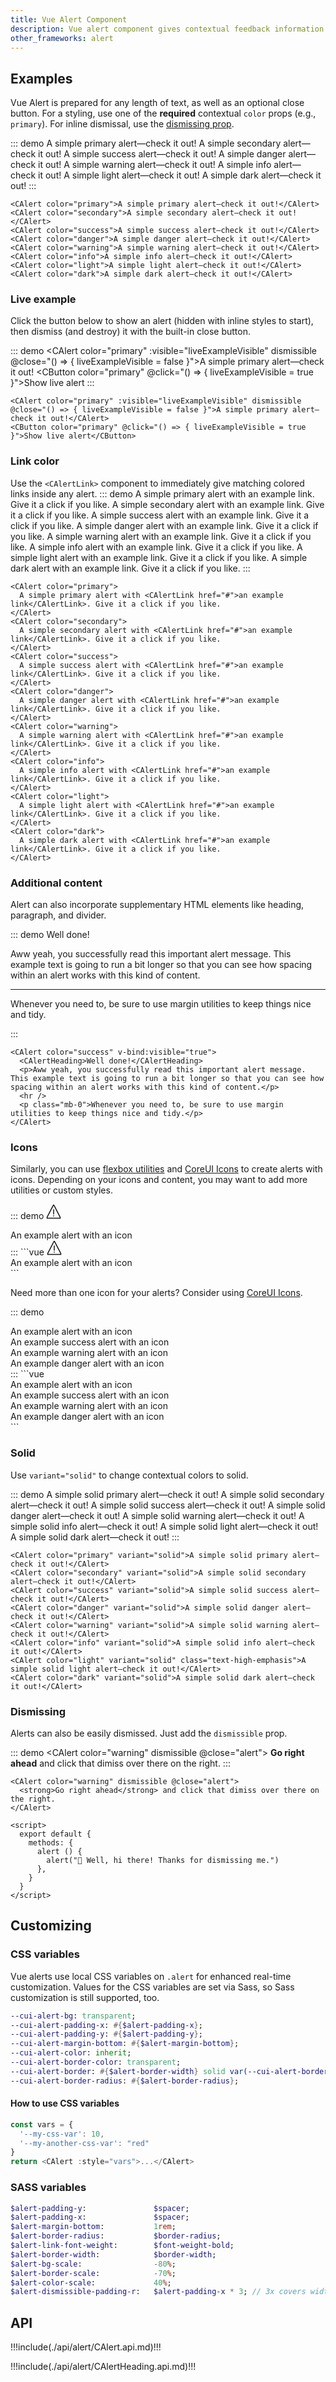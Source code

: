 ```yaml
---
title: Vue Alert Component
description: Vue alert component gives contextual feedback information for common user operations. The alert component is delivered with a bunch of usable and adjustable alert messages.
other_frameworks: alert
---
```


## Examples

Vue Alert is prepared for any length of text, as well as an optional close button. For a styling, use one of the **required** contextual `color` props (e.g., `primary`). For inline dismissal, use the [dismissing prop](#dismissing).

::: demo
<CAlert color="primary">A simple primary alert—check it out!</CAlert>
<CAlert color="secondary">A simple secondary alert—check it out!</CAlert>
<CAlert color="success">A simple success alert—check it out!</CAlert>
<CAlert color="danger">A simple danger alert—check it out!</CAlert>
<CAlert color="warning">A simple warning alert—check it out!</CAlert>
<CAlert color="info">A simple info alert—check it out!</CAlert>
<CAlert color="light">A simple light alert—check it out!</CAlert>
<CAlert color="dark">A simple dark alert—check it out!</CAlert>
:::

```vue
<CAlert color="primary">A simple primary alert—check it out!</CAlert>
<CAlert color="secondary">A simple secondary alert—check it out!</CAlert>
<CAlert color="success">A simple success alert—check it out!</CAlert>
<CAlert color="danger">A simple danger alert—check it out!</CAlert>
<CAlert color="warning">A simple warning alert—check it out!</CAlert>
<CAlert color="info">A simple info alert—check it out!</CAlert>
<CAlert color="light">A simple light alert—check it out!</CAlert>
<CAlert color="dark">A simple dark alert—check it out!</CAlert>
```

### Live example

Click the button below to show an alert (hidden with inline styles to start), then dismiss (and destroy) it with the built-in close button.

::: demo
<CAlert color="primary" :visible="liveExampleVisible" dismissible @close="() => { liveExampleVisible = false }">A simple primary alert—check it out!</CAlert>
<CButton color="primary" @click="() => { liveExampleVisible = true }">Show live alert</CButton>
:::
```vue
<CAlert color="primary" :visible="liveExampleVisible" dismissible @close="() => { liveExampleVisible = false }">A simple primary alert—check it out!</CAlert>
<CButton color="primary" @click="() => { liveExampleVisible = true }">Show live alert</CButton>
```

### Link color

Use the `<CAlertLink>` component to immediately give matching colored links inside any alert.
::: demo
<CAlert color="primary">
  A simple primary alert with <CAlertLink href="#">an example link</CAlertLink>. Give it a click if you like.
</CAlert>
<CAlert color="secondary">
  A simple secondary alert with <CAlertLink href="#">an example link</CAlertLink>. Give it a click if you like.
</CAlert>
<CAlert color="success">
  A simple success alert with <CAlertLink href="#">an example link</CAlertLink>. Give it a click if you like.
</CAlert>
<CAlert color="danger">
  A simple danger alert with <CAlertLink href="#">an example link</CAlertLink>. Give it a click if you like.
</CAlert>
<CAlert color="warning">
  A simple warning alert with <CAlertLink href="#">an example link</CAlertLink>. Give it a click if you like.
</CAlert>
<CAlert color="info">
  A simple info alert with <CAlertLink href="#">an example link</CAlertLink>. Give it a click if you like.
</CAlert>
<CAlert color="light">
  A simple light alert with <CAlertLink href="#">an example link</CAlertLink>. Give it a click if you like.
</CAlert>
<CAlert color="dark">
  A simple dark alert with <CAlertLink href="#">an example link</CAlertLink>. Give it a click if you like.
</CAlert>
:::

```vue
<CAlert color="primary">
  A simple primary alert with <CAlertLink href="#">an example link</CAlertLink>. Give it a click if you like.
</CAlert>
<CAlert color="secondary">
  A simple secondary alert with <CAlertLink href="#">an example link</CAlertLink>. Give it a click if you like.
</CAlert>
<CAlert color="success">
  A simple success alert with <CAlertLink href="#">an example link</CAlertLink>. Give it a click if you like.
</CAlert>
<CAlert color="danger">
  A simple danger alert with <CAlertLink href="#">an example link</CAlertLink>. Give it a click if you like.
</CAlert>
<CAlert color="warning">
  A simple warning alert with <CAlertLink href="#">an example link</CAlertLink>. Give it a click if you like.
</CAlert>
<CAlert color="info">
  A simple info alert with <CAlertLink href="#">an example link</CAlertLink>. Give it a click if you like.
</CAlert>
<CAlert color="light">
  A simple light alert with <CAlertLink href="#">an example link</CAlertLink>. Give it a click if you like.
</CAlert>
<CAlert color="dark">
  A simple dark alert with <CAlertLink href="#">an example link</CAlertLink>. Give it a click if you like.
</CAlert>
```

### Additional content

Alert can also incorporate supplementary HTML elements like heading, paragraph, and divider.

::: demo
<CAlert color="success">
  <CAlertHeading>Well done!</CAlertHeading>
  <p>Aww yeah, you successfully read this important alert message. This example text is going to run a bit longer so that you can see how spacing within an alert works with this kind of content.</p>
  <hr />
  <p class="mb-0">Whenever you need to, be sure to use margin utilities to keep things nice and tidy.</p>
</CAlert>
:::

```vue
<CAlert color="success" v-bind:visible="true">
  <CAlertHeading>Well done!</CAlertHeading>
  <p>Aww yeah, you successfully read this important alert message. This example text is going to run a bit longer so that you can see how spacing within an alert works with this kind of content.</p>
  <hr />
  <p class="mb-0">Whenever you need to, be sure to use margin utilities to keep things nice and tidy.</p>
</CAlert>
```
### Icons

Similarly, you can use [flexbox utilities](https//coreui.io/docs/4.0/utilities/flex") and [CoreUI Icons](https://icons.coreui.io) to create alerts with icons. Depending on your icons and content, you may want to add more utilities or custom styles.

::: demo
<CAlert color="primary" class="d-flex align-items-center">
  <svg class="flex-shrink-0 me-2" width="24" height="24" viewBox="0 0 512 512">
    <rect width="32" height="176" x="240" y="176" fill="var(--ci-primary-color, currentColor)" class="ci-primary"></rect><rect width="32" height="32" x="240" y="384" fill="var(--ci-primary-color, currentColor)" class="ci-primary"></rect><path fill="var(--ci-primary-color, currentColor)" d="M274.014,16H237.986L16,445.174V496H496V445.174ZM464,464H48V452.959L256,50.826,464,452.959Z" class="ci-primary"></path>
  </svg>
  <div>
    An example alert with an icon
  </div>
</CAlert>
:::
```vue
<CAlert color="primary" class="d-flex align-items-center">
  <svg class="flex-shrink-0 me-2" width="24" height="24" viewBox="0 0 512 512">
    <rect width="32" height="176" x="240" y="176" fill="var(--ci-primary-color, currentColor)" class="ci-primary"></rect><rect width="32" height="32" x="240" y="384" fill="var(--ci-primary-color, currentColor)" class="ci-primary"></rect><path fill="var(--ci-primary-color, currentColor)" d="M274.014,16H237.986L16,445.174V496H496V445.174ZM464,464H48V452.959L256,50.826,464,452.959Z" class="ci-primary"></path>
  </svg>
  <div>
    An example alert with an icon
  </div>
</CAlert>
```

Need more than one icon for your alerts? Consider using [CoreUI Icons](https://icons.coreui.io).

::: demo
<CAlert color="primary" class="d-flex align-items-center">
  <CIcon icon="cil-info" class="flex-shrink-0 me-2" width="24" height="24" />
  <div>
    An example alert with an icon
  </div>
</CAlert>
<CAlert color="success" class="d-flex align-items-center">
  <CIcon icon="cil-check-circle" class="flex-shrink-0 me-2" width="24" height="24" />
  <div>
    An example success alert with an icon
  </div>
</CAlert>
<CAlert color="warning" class="d-flex align-items-center">
  <CIcon icon="cil-warning" class="flex-shrink-0 me-2" width="24" height="24" />
  <div>
    An example warning alert with an icon
  </div>
</CAlert>
<CAlert color="danger" class="d-flex align-items-center">
  <CIcon icon="cil-burn" class="flex-shrink-0 me-2" width="24" height="24" />
  <div>
    An example danger alert with an icon
  </div>
</CAlert>
:::
```vue
<CAlert color="primary" class="d-flex align-items-center">
  <CIcon icon="cil-info" class="flex-shrink-0 me-2" width="24" height="24" />
  <div>
    An example alert with an icon
  </div>
</CAlert>
<CAlert color="success" class="d-flex align-items-center">
  <CIcon icon="cil-check-circle" class="flex-shrink-0 me-2" width="24" height="24" />
  <div>
    An example success alert with an icon
  </div>
</CAlert>
<CAlert color="warning" class="d-flex align-items-center">
  <CIcon icon="cil-warning" class="flex-shrink-0 me-2" width="24" height="24" />
  <div>
    An example warning alert with an icon
  </div>
</CAlert>
<CAlert color="danger" class="d-flex align-items-center">
  <CIcon icon="cil-burn" class="flex-shrink-0 me-2" width="24" height="24" />
  <div>
    An example danger alert with an icon
  </div>
</CAlert>
```

### Solid

Use `variant="solid"` to change contextual colors to solid.

::: demo
<CAlert color="primary" variant="solid">A simple solid primary alert—check it out!</CAlert>
<CAlert color="secondary" variant="solid">A simple solid secondary alert—check it out!</CAlert>
<CAlert color="success" variant="solid">A simple solid success alert—check it out!</CAlert>
<CAlert color="danger" variant="solid">A simple solid danger alert—check it out!</CAlert>
<CAlert color="warning" variant="solid">A simple solid warning alert—check it out!</CAlert>
<CAlert color="info" variant="solid">A simple solid info alert—check it out!</CAlert>
<CAlert color="light" variant="solid" class="text-high-emphasis">A simple solid light alert—check it out!</CAlert>
<CAlert color="dark" variant="solid">A simple solid dark alert—check it out!</CAlert>
:::

```vue
<CAlert color="primary" variant="solid">A simple solid primary alert—check it out!</CAlert>
<CAlert color="secondary" variant="solid">A simple solid secondary alert—check it out!</CAlert>
<CAlert color="success" variant="solid">A simple solid success alert—check it out!</CAlert>
<CAlert color="danger" variant="solid">A simple solid danger alert—check it out!</CAlert>
<CAlert color="warning" variant="solid">A simple solid warning alert—check it out!</CAlert>
<CAlert color="info" variant="solid">A simple solid info alert—check it out!</CAlert>
<CAlert color="light" variant="solid" class="text-high-emphasis">A simple solid light alert—check it out!</CAlert>
<CAlert color="dark" variant="solid">A simple solid dark alert—check it out!</CAlert>
```

### Dismissing

Alerts can also be easily dismissed. Just add the `dismissible` prop.

::: demo
<CAlert color="warning" dismissible @close="alert">
  <strong>Go right ahead</strong> and click that dimiss over there on the right.
</CAlert>
:::

```vue
<CAlert color="warning" dismissible @close="alert">
  <strong>Go right ahead</strong> and click that dimiss over there on the right.
</CAlert>

<script>
  export default {
    methods: {
      alert () {
        alert("👋 Well, hi there! Thanks for dismissing me.")
      },
    }
  }
</script>
```

<script>
  export default {
    data() {
      return { 
        liveExampleVisible: false,
      }
    },
    methods: {
      alert () {
        alert("👋 Well, hi there! Thanks for dismissing me.")
      },
    }
  }
</script>

## Customizing

### CSS variables

Vue alerts use local CSS variables on `.alert` for enhanced real-time customization. Values for the CSS variables are set via Sass, so Sass customization is still supported, too.

```sass
--cui-alert-bg: transparent;
--cui-alert-padding-x: #{$alert-padding-x};
--cui-alert-padding-y: #{$alert-padding-y};
--cui-alert-margin-bottom: #{$alert-margin-bottom};
--cui-alert-color: inherit;
--cui-alert-border-color: transparent;
--cui-alert-border: #{$alert-border-width} solid var(--cui-alert-border-color);
--cui-alert-border-radius: #{$alert-border-radius};
```

#### How to use CSS variables

```js
const vars = { 
  '--my-css-var': 10,
  '--my-another-css-var': "red" 
}
return <CAlert :style="vars">...</CAlert>
```

### SASS variables

```sass
$alert-padding-y:               $spacer;
$alert-padding-x:               $spacer;
$alert-margin-bottom:           1rem;
$alert-border-radius:           $border-radius;
$alert-link-font-weight:        $font-weight-bold;
$alert-border-width:            $border-width;
$alert-bg-scale:                -80%;
$alert-border-scale:            -70%;
$alert-color-scale:             40%;
$alert-dismissible-padding-r:   $alert-padding-x * 3; // 3x covers width of x plus default padding on either side
```
## API

!!!include(./api/alert/CAlert.api.md)!!!

!!!include(./api/alert/CAlertHeading.api.md)!!!